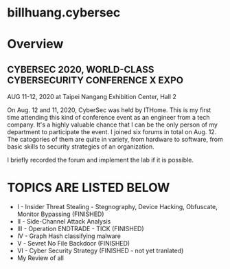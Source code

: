 # billhuang.cybersec

# Overview
## CYBERSEC 2020, WORLD-CLASS CYBERSECURITY CONFERENCE X EXPO
AUG 11-12, 2020 at Taipei Nangang Exhibition Center, Hall 2

On Aug. 12 and 11, 2020, CyberSec was held by ITHome. This is my first time attending this kind of conference event as an engineer from a tech company.
It's a highly valuable chance that I can be the only person of my department to participate the event.
I joined six forums in total on Aug. 12. The catogories of them are quite in variety, from hardware to software, from basic skills to security strategies of an organization.

I briefly recorded the forum and implement the lab if it is possible.

# TOPICS ARE LISTED BELOW
-   I   - Insider Threat Stealing - Stegnography, Device Hacking, Obfuscate, Monitor Bypassing (FINISHED)
-   II  - Side-Channel Attack Analysis
-   III - Operation ENDTRADE - TICK (FINISHED)
-   IV  - Graph Hash classifying malware
-   V   - Sevret No File Backdoor (FINISHED)
-   VI  - Cyber Security Strategy (FINISHED - not yet tranlated)
-   My Review of all
